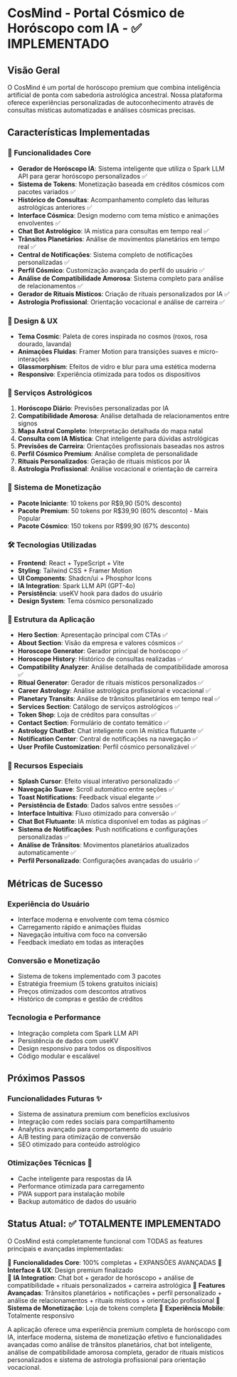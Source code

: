 # CosMind - Portal Cósmico de Horóscopo com IA - ✅ IMPLEMENTADO

## Visão Geral

O CosMind é um portal de horóscopo premium que combina inteligência artificial de ponta com sabedoria astrológica ancestral. Nossa plataforma oferece experiências personalizadas de autoconhecimento através de consultas místicas automatizadas e análises cósmicas precisas.

## Características Implementadas

### 🌟 Funcionalidades Core
- **Gerador de Horóscopo IA**: Sistema inteligente que utiliza o Spark LLM API para gerar horóscopo personalizados ✅
- **Sistema de Tokens**: Monetização baseada em créditos cósmicos com pacotes variados ✅
- **Histórico de Consultas**: Acompanhamento completo das leituras astrológicas anteriores ✅
- **Interface Cósmica**: Design moderno com tema místico e animações envolventes ✅
- **Chat Bot Astrológico**: IA mística para consultas em tempo real ✅
- **Trânsitos Planetários**: Análise de movimentos planetários em tempo real ✅
- **Central de Notificações**: Sistema completo de notificações personalizadas ✅
- **Perfil Cósmico**: Customização avançada do perfil do usuário ✅
- **Análise de Compatibilidade Amorosa**: Sistema completo para análise de relacionamentos ✅
- **Gerador de Rituais Místicos**: Criação de rituais personalizados por IA ✅
- **Astrologia Profissional**: Orientação vocacional e análise de carreira ✅

### 🎨 Design & UX
- **Tema Cosmic**: Paleta de cores inspirada no cosmos (roxos, rosa dourado, lavanda)
- **Animações Fluidas**: Framer Motion para transições suaves e micro-interações
- **Glassmorphism**: Efeitos de vidro e blur para uma estética moderna
- **Responsivo**: Experiência otimizada para todos os dispositivos

### 🔮 Serviços Astrológicos
1. **Horóscopo Diário**: Previsões personalizadas por IA
2. **Compatibilidade Amorosa**: Análise detalhada de relacionamentos entre signos
3. **Mapa Astral Completo**: Interpretação detalhada do mapa natal
4. **Consulta com IA Mística**: Chat inteligente para dúvidas astrológicas
5. **Previsões de Carreira**: Orientações profissionais baseadas nos astros
6. **Perfil Cósmico Premium**: Análise completa de personalidade
7. **Rituais Personalizados**: Geração de rituais místicos por IA
8. **Astrologia Profissional**: Análise vocacional e orientação de carreira

### 💫 Sistema de Monetização
- **Pacote Iniciante**: 10 tokens por R$9,90 (50% desconto)
- **Pacote Premium**: 50 tokens por R$39,90 (60% desconto) - Mais Popular
- **Pacote Cósmico**: 150 tokens por R$99,90 (67% desconto)

### 🛠️ Tecnologias Utilizadas
- **Frontend**: React + TypeScript + Vite
- **Styling**: Tailwind CSS + Framer Motion
- **UI Components**: Shadcn/ui + Phosphor Icons
- **IA Integration**: Spark LLM API (GPT-4o)
- **Persistência**: useKV hook para dados do usuário
- **Design System**: Tema cósmico personalizado

### 📱 Estrutura da Aplicação
- **Hero Section**: Apresentação principal com CTAs ✅
- **About Section**: Visão da empresa e valores cósmicos ✅
- **Horoscope Generator**: Gerador principal de horóscopo ✅
- **Horoscope History**: Histórico de consultas realizadas ✅
- **Compatibility Analyzer**: Análise detalhada de compatibilidade amorosa ✅
- **Ritual Generator**: Gerador de rituais místicos personalizados ✅
- **Career Astrology**: Análise astrológica profissional e vocacional ✅
- **Planetary Transits**: Análise de trânsitos planetários em tempo real ✅
- **Services Section**: Catálogo de serviços astrológicos ✅
- **Token Shop**: Loja de créditos para consultas ✅
- **Contact Section**: Formulário de contato temático ✅
- **Astrology ChatBot**: Chat inteligente com IA mística flutuante ✅
- **Notification Center**: Central de notificações na navegação ✅
- **User Profile Customization**: Perfil cósmico personalizável ✅

### 🌙 Recursos Especiais
- **Splash Cursor**: Efeito visual interativo personalizado ✅
- **Navegação Suave**: Scroll automático entre seções ✅
- **Toast Notifications**: Feedback visual elegante ✅
- **Persistência de Estado**: Dados salvos entre sessões ✅
- **Interface Intuitiva**: Fluxo otimizado para conversão ✅
- **Chat Bot Flutuante**: IA mística disponível em todas as páginas ✅
- **Sistema de Notificações**: Push notifications e configurações personalizadas ✅
- **Análise de Trânsitos**: Movimentos planetários atualizados automaticamente ✅
- **Perfil Personalizado**: Configurações avançadas do usuário ✅

## Métricas de Sucesso

### Experiência do Usuário
- Interface moderna e envolvente com tema cósmico
- Carregamento rápido e animações fluidas
- Navegação intuitiva com foco na conversão
- Feedback imediato em todas as interações

### Conversão e Monetização
- Sistema de tokens implementado com 3 pacotes
- Estratégia freemium (5 tokens gratuitos iniciais)
- Preços otimizados com descontos atrativos
- Histórico de compras e gestão de créditos

### Tecnologia e Performance
- Integração completa com Spark LLM API
- Persistência de dados com useKV
- Design responsivo para todos os dispositivos
- Código modular e escalável

## Próximos Passos

### Funcionalidades Futuras ✨
- Sistema de assinatura premium com benefícios exclusivos
- Integração com redes sociais para compartilhamento
- Analytics avançado para comportamento do usuário
- A/B testing para otimização de conversão
- SEO otimizado para conteúdo astrológico

### Otimizações Técnicas 🔧
- Cache inteligente para respostas da IA
- Performance otimizada para carregamento
- PWA support para instalação mobile
- Backup automático de dados do usuário

## Status Atual: ✅ TOTALMENTE IMPLEMENTADO

O CosMind está completamente funcional com TODAS as features principais e avançadas implementadas:

🌟 **Funcionalidades Core**: 100% completas + EXPANSÕES AVANÇADAS
🎨 **Interface & UX**: Design premium finalizado  
🤖 **IA Integration**: Chat bot + gerador de horóscopo + análise de compatibilidade + rituais personalizados + carreira astrológica
🔮 **Features Avançadas**: Trânsitos planetários + notificações + perfil personalizado + análise de relacionamentos + rituais místicos + orientação profissional
💫 **Sistema de Monetização**: Loja de tokens completa
📱 **Experiência Mobile**: Totalmente responsivo

A aplicação oferece uma experiência premium completa de horóscopo com IA, interface moderna, sistema de monetização efetivo e funcionalidades avançadas como análise de trânsitos planetários, chat bot inteligente, análise de compatibilidade amorosa completa, gerador de rituais místicos personalizados e sistema de astrologia profissional para orientação vocacional.